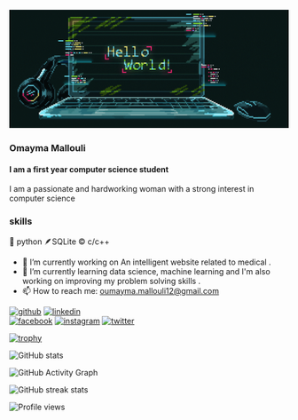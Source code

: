 ![Design and Development](https://github.com/oumayma-mallouli/oumayma-mallouli/blob/main/copie.gif)
###  Omayma Mallouli


#### I am  a first year computer science student 



I am a passionate and hardworking woman with a strong interest in computer science



### skills



🐍 python 🪶SQLite  ©️ c/c++

- 🔭 I’m currently working on An intelligent website related to medical . 
- 🌱 I’m currently learning data science, machine learning and I'm  also working on improving my problem solving skills . 
- 📫 How to reach me: oumayma.mallouli12@gmail.com 


[<img src='https://cdn.jsdelivr.net/npm/simple-icons@3.0.1/icons/github.svg' alt='github' height='40'>](https://github.com/oumayma-mallouli)  [<img src='[https://cdn.jsdelivr.net/npm/simple-icons@3.0.1/icons/linkedin.svg](https://img.shields.io/badge/LinkedIn-0077B5?style=for-the-badge&logo=linkedin&logoColor=white)' alt='linkedin' height='40'>](https://www.linkedin.com/in/oumayma-mallouli-aa50b622a/)  
 [<img src='https://cdn.jsdelivr.net/npm/simple-icons@3.0.1/icons/facebook.svg' alt='facebook' height='40'>](https://www.facebook.com/may.mi.1441)  [<img src='https://1.bp.blogspot.com/-63r-15zpmOM/X8Q6wGtvi4I/AAAAAAAARjA/D4l2GIB45HQnygIOHe2sLnJSrI6V5nqLgCLcBGAsYHQ/s0/Instagram%2BLogo%2B-%2BDownload%2BFree%2BVector%2BPNG.png' alt='instagram' height='40'>](https://www.instagram.com/ma_oumayma12/)  [<img src='https://cdn.jsdelivr.net/npm/simple-icons@3.0.1/icons/twitter.svg' alt='twitter' height='40'>](https://twitter.com/OumaymaMallouli)

[![trophy](https://github-profile-trophy.vercel.app/?username=oumayma-mallouli)](https://github.com/ryo-ma/github-profile-trophy)

![GitHub stats](https://github-readme-stats.vercel.app/api?username=oumayma-mallouli&show_icons=true)  

![GitHub Activity Graph](https://activity-graph.herokuapp.com/graph?username=oumayma-mallouli)  

![GitHub streak stats](https://streak-stats.demolab.com/?user=oumayma-mallouli)  

![Profile views](https://gpvc.arturio.dev/oumayma-mallouli)  
